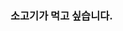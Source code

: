 ### 소고기가 먹고 싶습니다. 


<!--<p align="center" align="right">
   Currently studying from Kookmin University
<p/>
<p align="center" align="right">
  <a href="https://github.com/anuraghazra/github-readme-stats">
    <img align="center" src="https://github-readme-stats.vercel.app/api?username=Bingurrr&show_icons=true&theme=cobalt" />
  </a>
<p/>
<p align="center" align="right">
  <a href="https://github.com/anuraghazra/github-readme-stats">
    <img align="center" src="https://github-readme-stats.vercel.app/api/top-langs/?username=Bingurrr&langs_count=10&layout=compact&theme=cobalt" />
  </a>
<p/>
<!--[![Solved.ac
프로필](http://mazassumnida.wtf/api/v2/generate_badge?boj=enginekevin)](https://solved.ac/enginekevin)-->

<!--<p align="center" align="right">
  Stacks That used at least once
<p/>-->

<!--<p align="center" align="right">
  <img alt="C++" src="https://img.shields.io/badge/c++-%2300599C.svg?&style=for-the-badge&logo=c%2B%2B&ogoColor=white"/>
  <img alt="Python" src="https://img.shields.io/badge/python-%2314354C.svg?&style=for-the-badge&logo=python&logoColor=white"/>
  <img alt="Java" src="https://img.shields.io/badge/Java-ED8B00?style=for-the-badge&logo=java&logoColor=white"/>
  <img alt="HTML" src="https://img.shields.io/badge/HTML5-E34F26?style=for-the-badge&logo=html5&logoColor=white"/>
  <br/>
  <img alt="JavaScript" src="https://img.shields.io/badge/JavaScript-323330?style=for-the-badge&logo=javascript&logoColor=F7DF1E"/>
  <img alt="PYTORCH" src="https://img.shields.io/badge/PyTorch-EE4C2C?style=for-the-badge&logo=PyTorch&logoColor=white"/> 
  <img alt="TENSORFLOW" src="https://img.shields.io/badge/TensorFlow-FF6F00?style=for-the-badge&logo=tensorflow&logoColor=white"/>-->

</p>

<!--<p align="center" align="right">
   Activity
<p/>
<p align="center">
2021 삼성SDS 스마트해커톤(2021.4 ~ 2021.6) 대학생멘토 <br/>
2021 UROP : 자율주행 차량 영상 인식 및 적대적 예제에 관한 연구<br/>
2021 UCI GREAT Program(2022.1.3~2022.2.25) : Study on Platoon of Autonomous Vehicles
</p>-->
  	

  
<!--<p align="center" align="right">
  Other Tools
</p>

<p align="center" align="right">

</p>-->
